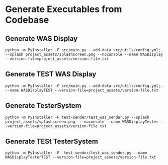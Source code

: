 # Generate Executables from Codebase


## Generate WAS Display
`python -m PyInstaller -F src/main.py --add-data src/utils/config.yml;. --splash project_assets/splashscreen.png --noconsole --name WASDisplay --version-file=project_assets/version-file.txt`

## Generate TEST WAS Display
`python -m PyInstaller -F src/main.py --add-data src/utils/config.yml;. --name WASDisplayTEST --version-file=project_assets/version-file.txt`



## Generate TesterSystem
`python -m PyInstaller -F test-sender/test_was_sender.py --splash project_assets/splashscreen.png  --noconsole --name WASDisplayTester --version-file=project_assets/version-file.txt`

## Generate TESt TesterSystem
`python -m PyInstaller -F  test-sender/test_was_sender.py --name WASDisplayTesterTEST --version-file=project_assets/version-file.txt`